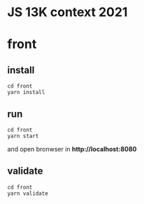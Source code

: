 # JS 13K context 2021

# front

## install

    cd front
    yarn install

## run

    cd front
    yarn start

and open bronwser in **http://localhost:8080**

## validate

    cd front
    yarn validate
